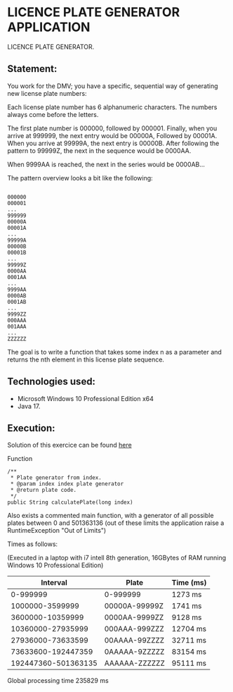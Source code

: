 # LICENCE PLATE GENERATOR APPLICATION

LICENCE PLATE GENERATOR.

## Statement:

You work for the DMV; you have a specific, sequential way of generating new license plate numbers:
 
Each license plate number has 6 alphanumeric characters. The numbers always come before the letters.
 
The first plate number is 000000, followed by 000001. Finally, when you arrive at 999999, the next entry would be 00000A, Followed by 00001A. When you arrive at 99999A, the next entry is 00000B. After following the pattern to 99999Z, the next in the sequence would be 0000AA.
 
When 9999AA is reached, the next in the series would be 0000AB...
 
The pattern overview looks a bit like the following:

```
 
000000
000001
...
999999
00000A
00001A
...
99999A
00000B
00001B
...
99999Z
0000AA
0001AA
...
9999AA
0000AB
0001AB
...
9999ZZ
000AAA
001AAA
...
ZZZZZZ
```

The goal is to write a function that takes some index n as a parameter and returns the nth element in this license plate sequence.


## Technologies used:

- Microsoft Windows 10 Professional Edition x64
- Java 17.


## Execution:


Solution of this exercice can be found [here](LicencePlateGenerator/src/main/java/com/test/LicencePlateGeneratorByIndex.java)

Function 

```
/**
 * Plate generator from index.
 * @param index index plate generator
 * @return plate code.
 */
public String calculatePlate(long index)
```

Also exists a commented main function, with a generator of all possible plates between 0 and 501363136 (out of these limits the application raise a RuntimeException "Out of Limits")

Times as follows:

(Executed in a laptop with i7 intell 8th generation, 16GBytes of RAM running Windows 10 Professional Edition)

|Interval|Plate|Time (ms)|
|---------|-----------|---------------|
|0-999999|0-999999|1273 ms|
|1000000-3599999|00000A-99999Z|1741 ms|
|3600000-10359999|0000AA-9999ZZ|9128 ms|
|10360000-27935999|000AAA-999ZZZ|12704 ms|
|27936000-73633599|00AAAA-99ZZZZ|32711 ms|
|73633600-192447359|0AAAAA-9ZZZZZ|83154 ms|
|192447360-501363135|AAAAAA-ZZZZZZ|95111 ms|

Global processing time 235829 ms

